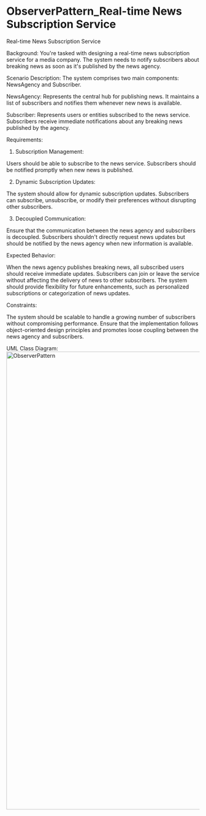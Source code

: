 # ObserverPattern_Real-time News Subscription Service

Real-time News Subscription Service

Background: You're tasked with designing a real-time news subscription service for a media company. The system needs to notify subscribers about breaking news as soon as it's published by the news agency.

Scenario Description: The system comprises two main components: NewsAgency and Subscriber.

NewsAgency: Represents the central hub for publishing news. It maintains a list of subscribers and notifies them whenever new news is available.

Subscriber: Represents users or entities subscribed to the news service. Subscribers receive immediate notifications about any breaking news published by the agency.


Requirements:

1. Subscription Management:

Users should be able to subscribe to the news service.
Subscribers should be notified promptly when new news is published.

2. Dynamic Subscription Updates:

The system should allow for dynamic subscription updates. Subscribers can subscribe, unsubscribe, or modify their preferences without disrupting other subscribers.

3. Decoupled Communication:

Ensure that the communication between the news agency and subscribers is decoupled. Subscribers shouldn't directly request news updates but should be notified by the news agency when new information is available.


Expected Behavior:

When the news agency publishes breaking news, all subscribed users should receive immediate updates.
Subscribers can join or leave the service without affecting the delivery of news to other subscribers.
The system should provide flexibility for future enhancements, such as personalized subscriptions or categorization of news updates.

Constraints:

The system should be scalable to handle a growing number of subscribers without compromising performance.
Ensure that the implementation follows object-oriented design principles and promotes loose coupling between the news agency and subscribers.

UML Class Diagram:
<img width="1196" alt="ObserverPattern" src="https://github.com/user-attachments/assets/bc51b5bf-5e9d-4fe7-ace5-359620a71350">

